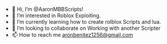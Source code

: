 - 👋 Hi, I’m @AaronMBBScripts!
- 👀 I’m interested in Roblox Exploiting.
- 🌱 I’m currently learning how to create rolblox Scripts and lua.
- 💞️ I’m looking to collaborate on Working with another Scripter
- 📫 How to reach me aronbenitez1256@gmail.com

<!---
AaronMBBScripts/AaronMBBScripts is a ✨ special ✨ repository because its `README.md` (this file) appears on your GitHub profile.
You can click the Preview link to take a look at your changes.
--->
